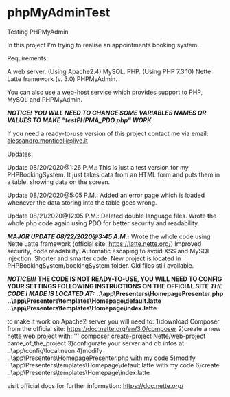 # phpMyAdminTest
Testing PHPMyAdmin

In this project I'm trying to realise an appointments booking system.

Requirements:

A web server. (Using Apache2.4)
MySQL.
PHP. (Using PHP 7.3.10)
Nette Latte framework (v. 3.0)
PHPMyAdmin.

You can also use a web-host service which provides support to PHP, MySQL and PHPMyAdmin.

   ***NOTICE!***
    ***YOU WILL NEED TO CHANGE SOME VARIABLES NAMES OR VALUES TO MAKE "testPHPMA_PDO.php" WORK***

If you need a ready-to-use version of this project contact me via email: alessandro.monticelli@live.it

Updates:

Update 08/20/2020@1:26 P.M.:
This is just a test version for my PHPBookingSystem. It just takes data from an HTML form and puts them in a table, showing data on the screen.

Update 08/20/2020@5:05 P.M.:
Added an error page which is loaded whenever the data storing into the table goes wrong.

Update 08/21/2020@12:05 P.M.:
Deleted double language files. Wrote the whole php code again using PDO for better security and readability.

***MAJOR UPDATE 08/22/2020@3:45 A.M.:***
Wrote the whole code using Nette Latte framework (official site: https://latte.nette.org/)
Improved security, code readability.
Automatic escaping to avoid XSS and MySQL injection.
Shorter and smarter code.
New project is located in PHPBookingSystem/bookingSystem folder. Old files still available.

***NOTICE!!!***
    **THE CODE IS NOT READY-TO-USE, YOU WILL NEED TO CONFIG YOUR SETTINGS FOLLOWING INSTRUCTIONS ON THE OFFICIAL SITE**
    ***THE CODE I MADE IS LOCATED AT:*** 
    **..\app\Presenters\HomepagePresenter.php** 
    **..\app\Presenters\templates\Homepage\default.latte**
    **..\app\Presenters\templates\Homepage\index.latte**
    
to make it work on Apache2 server you will need to:
1)download Composer from the official site: https://doc.nette.org/en/3.0/composer
2)create a new nette web project with: ''' composer create-project Nette/web-project name_of_the_project
3)configurate your server and db infos at ..\app\config\local.neon
4)modify ..\app\Presenters\HomepagePresenter.php with my code
5)modify ..\app\Presenters\templates\Homepage\default.latte with my code
6)create ..\app\Presenters\templates\Homepage\index.latte

visit official docs for further information: https://doc.nette.org/
